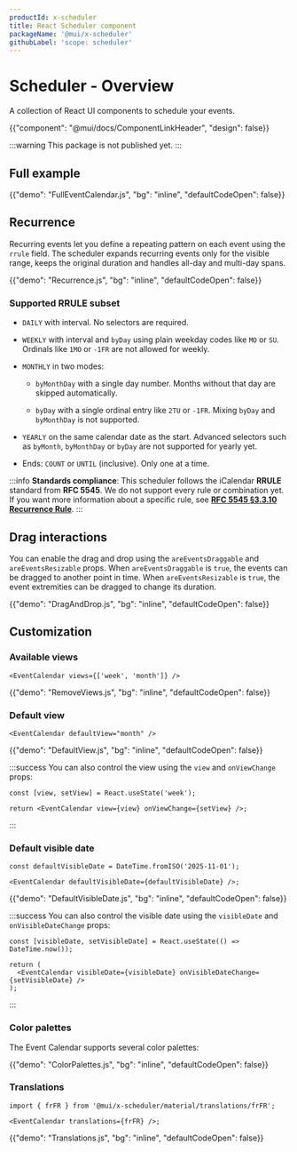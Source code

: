 ```yaml
---
productId: x-scheduler
title: React Scheduler component
packageName: '@mui/x-scheduler'
githubLabel: 'scope: scheduler'
---
```


# Scheduler - Overview

<p class="description">A collection of React UI components to schedule your events.</p>

{{"component": "@mui/docs/ComponentLinkHeader", "design": false}}

:::warning
This package is not published yet.
:::

## Full example

{{"demo": "FullEventCalendar.js", "bg": "inline", "defaultCodeOpen": false}}

## Recurrence

Recurring events let you define a repeating pattern on each event using the `rrule` field.
The scheduler expands recurring events only for the visible range, keeps the original duration and handles all-day and multi-day spans.

{{"demo": "Recurrence.js", "bg": "inline", "defaultCodeOpen": false}}

### Supported RRULE subset

- `DAILY` with interval. No selectors are required.

- `WEEKLY` with interval and `byDay` using plain weekday codes like `MO` or `SU`. Ordinals like `1MO` or `-1FR` are not allowed for weekly.

- `MONTHLY` in two modes:
  - `byMonthDay` with a single day number. Months without that day are skipped automatically.

  - `byDay` with a single ordinal entry like `2TU` or `-1FR`. Mixing `byDay` and `byMonthDay` is not supported.

- `YEARLY` on the same calendar date as the start. Advanced selectors such as `byMonth`, `byMonthDay` or `byDay` are not supported for yearly yet.

- Ends: `COUNT` or `UNTIL` (inclusive). Only one at a time.

:::info
**Standards compliance**: This scheduler follows the iCalendar **RRULE** standard from **RFC 5545**. We do not support every rule or combination yet. If you want more information about a specific rule, see **[RFC 5545 §3.3.10 Recurrence Rule](https://datatracker.ietf.org/doc/html/rfc5545#section-3.3.10)**.
:::

## Drag interactions

You can enable the drag and drop using the `areEventsDraggable` and `areEventsResizable` props.
When `areEventsDraggable` is `true`, the events can be dragged to another point in time.
When `areEventsResizable` is `true`, the event extremities can be dragged to change its duration.

{{"demo": "DragAndDrop.js", "bg": "inline", "defaultCodeOpen": false}}

## Customization

### Available views

```tsx
<EventCalendar views={['week', 'month']} />
```

{{"demo": "RemoveViews.js", "bg": "inline", "defaultCodeOpen": false}}

### Default view

```tsx
<EventCalendar defaultView="month" />
```

{{"demo": "DefaultView.js", "bg": "inline", "defaultCodeOpen": false}}

:::success
You can also control the view using the `view` and `onViewChange` props:

```tsx
const [view, setView] = React.useState('week');

return <EventCalendar view={view} onViewChange={setView} />;
```

:::

### Default visible date

```tsx
const defaultVisibleDate = DateTime.fromISO('2025-11-01');

<EventCalendar defaultVisibleDate={defaultVisibleDate} />;
```

{{"demo": "DefaultVisibleDate.js", "bg": "inline", "defaultCodeOpen": false}}

:::success
You can also control the visible date using the `visibleDate` and `onVisibleDateChange` props:

```tsx
const [visibleDate, setVisibleDate] = React.useState(() => DateTime.now());

return (
  <EventCalendar visibleDate={visibleDate} onVisibleDateChange={setVisibleDate} />
);
```

:::

### Color palettes

The Event Calendar supports several color palettes:

{{"demo": "ColorPalettes.js", "bg": "inline", "defaultCodeOpen": false}}

### Translations

```tsx
import { frFR } from '@mui/x-scheduler/material/translations/frFR';

<EventCalendar translations={frFR} />;
```

{{"demo": "Translations.js", "bg": "inline", "defaultCodeOpen": false}}
